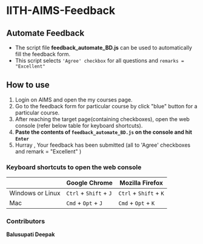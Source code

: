 # IITH-AIMS-Feedback
## Automate Feedback

* The script file **feedback_automate_BD.js** can be used to automatically fill the feedback form. 
* This script selects `'Agree' checkbox` for all questions and `remarks = "Excellent"`     

## How to use

1. Login on AIMS and open the my courses page.
2. Go to the feedback form for particular course by click "blue" button for a particular course.
3. After reaching the target page(containing checkboxes), open the web console (refer below table for keyboard shortcuts).
5. **Paste the contents of `feedback_automate_BD.js` on the console and hit `Enter`**
6. Hurray , Your feedback has been submitted (all to 'Agree' checkboxes and remark = "Excellent" )

### Keyboard shortcuts to open the web console

| | Google Chrome | Mozilla Firefox |
| --- | --- | --- |
| Windows or Linux | `Ctrl` + `Shift` + `J` | `Ctrl` + `Shift` + `K` |
| Mac | `Cmd` + `Opt` + `J` | `Cmd` + `Opt` + `K` |

### Contributors
**Balusupati Deepak**

